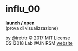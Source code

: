 # influ_00

**[launch / open](http://dsii-2018-unirsm.github.io/iretrtr/influ_00)**<br>
(prova di visualizzazione)

by @iretrtr © 2017 MIT License  
DSII2018 Lab @UNIRSM [website](http://dsii-2018-unirsm.github.io)
